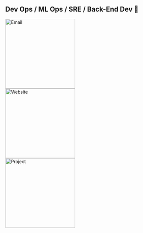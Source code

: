 ## Dev Ops / ML Ops / SRE / Back-End Dev 🐸

<a href="mailto:nkimtnt@gmail.com">
  <img src="https://img.shields.io/badge/Email-nkimtnt%40gmail.com-5C6BC0?style=for-the-badge&logo=gmail" alt="Email" width="220px"/>
</a>

<br>

<a href="https://kimvayne.xyz">
  <img src="https://img.shields.io/badge/Website-kimvayne.xyz-FF6F61?style=for-the-badge&logo=firefox" alt="Website" width="220px"/>
</a>

<br>

<a href="https://moolmeow.com">
  <img src="https://img.shields.io/badge/Project-moolmeow.com-6EBF8B?style=for-the-badge&logo=github" alt="Project" width="220px"/>
</a>
